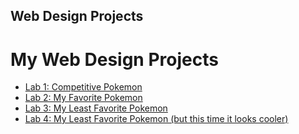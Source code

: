## Web Design Projects

<h1>My Web Design Projects</h1>

<ul>
    <li><a href="Lab1/index.html">Lab 1: Competitive Pokemon</a></li>
    <li><a href="Lab2/index.html">Lab 2: My Favorite Pokemon</a></li>
    <li><a href="Lab3/index.html">Lab 3: My Least Favorite Pokemon</a></li>
    <li><a href="Lab4/index.html">Lab 4: My Least Favorite Pokemon (but this time it looks cooler)</a></li>
</ul>